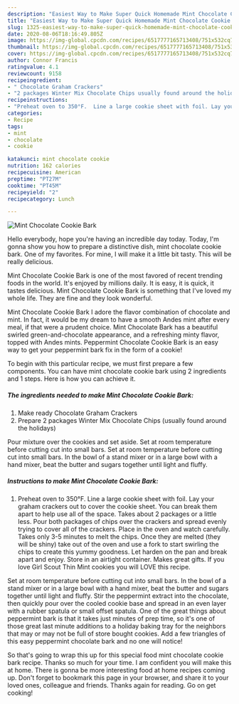 ```yaml
---
description: "Easiest Way to Make Super Quick Homemade Mint Chocolate Cookie Bark"
title: "Easiest Way to Make Super Quick Homemade Mint Chocolate Cookie Bark"
slug: 1325-easiest-way-to-make-super-quick-homemade-mint-chocolate-cookie-bark
date: 2020-08-06T18:16:49.805Z
image: https://img-global.cpcdn.com/recipes/6517777165713408/751x532cq70/mint-chocolate-cookie-bark-recipe-main-photo.jpg
thumbnail: https://img-global.cpcdn.com/recipes/6517777165713408/751x532cq70/mint-chocolate-cookie-bark-recipe-main-photo.jpg
cover: https://img-global.cpcdn.com/recipes/6517777165713408/751x532cq70/mint-chocolate-cookie-bark-recipe-main-photo.jpg
author: Connor Francis
ratingvalue: 4.1
reviewcount: 9158
recipeingredient:
- " Chocolate Graham Crackers"
- "2 packages Winter Mix Chocolate Chips usually found around the holidays"
recipeinstructions:
- "Preheat oven to 350°F.  Line a large cookie sheet with foil. Lay your graham crackers out to cover the cookie sheet. You can break them apart to help use all of the space. Takes about 2 packages or a little less. Pour both packages of chips over the crackers and spread evenly trying to cover all of the crackers. Place in the oven and watch carefully. Takes only 3-5 minutes to melt the chips. Once they are melted (they will be shiny) take out of the oven and use a fork to start swirling the chips to create this yummy goodness. Let harden on the pan and break apart and enjoy. Store in an airtight container. Makes great gifts. If you love Girl Scout Thin Mint cookies you will LOVE this recipe."
categories:
- Recipe
tags:
- mint
- chocolate
- cookie

katakunci: mint chocolate cookie 
nutrition: 162 calories
recipecuisine: American
preptime: "PT27M"
cooktime: "PT45M"
recipeyield: "2"
recipecategory: Lunch

---
```



![Mint Chocolate Cookie Bark](https://img-global.cpcdn.com/recipes/6517777165713408/751x532cq70/mint-chocolate-cookie-bark-recipe-main-photo.jpg)

Hello everybody, hope you're having an incredible day today. Today, I'm gonna show you how to prepare a distinctive dish, mint chocolate cookie bark. One of my favorites. For mine, I will make it a little bit tasty. This will be really delicious.

Mint Chocolate Cookie Bark is one of the most favored of recent trending foods in the world. It's enjoyed by millions daily. It is easy, it is quick, it tastes delicious. Mint Chocolate Cookie Bark is something that I've loved my whole life. They are fine and they look wonderful.

Mint Chocolate Cookie Bark I adore the flavor combination of chocolate and mint. In fact, it would be my dream to have a smooth Andes mint after every meal, if that were a prudent choice. Mint Chocolate Bark has a beautiful swirled green-and-chocolate appearance, and a refreshing minty flavor, topped with Andes mints. Peppermint Chocolate Cookie Bark is an easy way to get your peppermint bark fix in the form of a cookie!


To begin with this particular recipe, we must first prepare a few components. You can have mint chocolate cookie bark using 2 ingredients and 1 steps. Here is how you can achieve it.

<!--inarticleads1-->

##### The ingredients needed to make Mint Chocolate Cookie Bark:

1. Make ready  Chocolate Graham Crackers
1. Prepare 2 packages Winter Mix Chocolate Chips (usually found around the holidays)


Pour mixture over the cookies and set aside. Set at room temperature before cutting cut into small bars. Set at room temperature before cutting cut into small bars. In the bowl of a stand mixer or in a large bowl with a hand mixer, beat the butter and sugars together until light and fluffy. 

<!--inarticleads2-->

##### Instructions to make Mint Chocolate Cookie Bark:

1. Preheat oven to 350°F.  Line a large cookie sheet with foil. Lay your graham crackers out to cover the cookie sheet. You can break them apart to help use all of the space. Takes about 2 packages or a little less. Pour both packages of chips over the crackers and spread evenly trying to cover all of the crackers. Place in the oven and watch carefully. Takes only 3-5 minutes to melt the chips. Once they are melted (they will be shiny) take out of the oven and use a fork to start swirling the chips to create this yummy goodness. Let harden on the pan and break apart and enjoy. Store in an airtight container. Makes great gifts. If you love Girl Scout Thin Mint cookies you will LOVE this recipe.


Set at room temperature before cutting cut into small bars. In the bowl of a stand mixer or in a large bowl with a hand mixer, beat the butter and sugars together until light and fluffy. Stir the peppermint extract into the chocolate, then quickly pour over the cooled cookie base and spread in an even layer with a rubber spatula or small offset spatula. One of the great things about peppermint bark is that it takes just minutes of prep time, so it&#39;s one of those great last minute additions to a holiday baking tray for the neighbors that may or may not be full of store bought cookies. Add a few triangles of this easy peppermint chocolate bark and no one will notice! 

So that's going to wrap this up for this special food mint chocolate cookie bark recipe. Thanks so much for your time. I am confident you will make this at home. There is gonna be more interesting food at home recipes coming up. Don't forget to bookmark this page in your browser, and share it to your loved ones, colleague and friends. Thanks again for reading. Go on get cooking!
